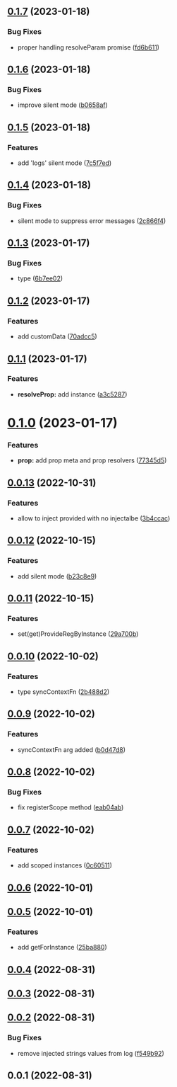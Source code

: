 ## [0.1.7](https://github.com/prostojs/infact/compare/v0.1.6...v0.1.7) (2023-01-18)


### Bug Fixes

* proper handling resolveParam promise ([fd6b611](https://github.com/prostojs/infact/commit/fd6b611dc33aadec09292b9785364e68dee80857))



## [0.1.6](https://github.com/prostojs/infact/compare/v0.1.5...v0.1.6) (2023-01-18)


### Bug Fixes

* improve silent mode ([b0658af](https://github.com/prostojs/infact/commit/b0658affe32684a6e5d944799a1150087c29f5ce))



## [0.1.5](https://github.com/prostojs/infact/compare/v0.1.4...v0.1.5) (2023-01-18)


### Features

* add 'logs' silent mode ([7c5f7ed](https://github.com/prostojs/infact/commit/7c5f7ed39a9f83fe1caa389c3ef65c3338138620))



## [0.1.4](https://github.com/prostojs/infact/compare/v0.1.3...v0.1.4) (2023-01-18)


### Bug Fixes

* silent mode to suppress error messages ([2c866f4](https://github.com/prostojs/infact/commit/2c866f48453f3cfb5ccaad8db179fcb396e1d587))



## [0.1.3](https://github.com/prostojs/infact/compare/v0.1.2...v0.1.3) (2023-01-17)


### Bug Fixes

* type ([6b7ee02](https://github.com/prostojs/infact/commit/6b7ee02a4da671b3a73a5e8040a1f092e9dfa86e))



## [0.1.2](https://github.com/prostojs/infact/compare/v0.1.1...v0.1.2) (2023-01-17)


### Features

* add customData ([70adcc5](https://github.com/prostojs/infact/commit/70adcc5924cabeae6f815c7353c61d2bf8b4bf73))



## [0.1.1](https://github.com/prostojs/infact/compare/v0.1.0...v0.1.1) (2023-01-17)


### Features

* **resolveProp:** add instance ([a3c5287](https://github.com/prostojs/infact/commit/a3c5287bff9435946814eb718090bd4ee27b74c0))



# [0.1.0](https://github.com/prostojs/infact/compare/v0.0.13...v0.1.0) (2023-01-17)


### Features

* **prop:** add prop meta and prop resolvers ([77345d5](https://github.com/prostojs/infact/commit/77345d5f728b096cd419980be80cab8016d77559))



## [0.0.13](https://github.com/prostojs/infact/compare/v0.0.12...v0.0.13) (2022-10-31)


### Features

* allow to inject provided with no injectalbe ([3b4ccac](https://github.com/prostojs/infact/commit/3b4ccac003601207812221f755169c3126dfb769))



## [0.0.12](https://github.com/prostojs/infact/compare/v0.0.11...v0.0.12) (2022-10-15)


### Features

* add silent mode ([b23c8e9](https://github.com/prostojs/infact/commit/b23c8e9973f628235b25f02765c84a0054124730))



## [0.0.11](https://github.com/prostojs/infact/compare/v0.0.10...v0.0.11) (2022-10-15)


### Features

* set(get)ProvideRegByInstance ([29a700b](https://github.com/prostojs/infact/commit/29a700b1f2c49407b8b7124c7a2f73fd647008bd))



## [0.0.10](https://github.com/prostojs/infact/compare/v0.0.9...v0.0.10) (2022-10-02)


### Features

* type syncContextFn ([2b488d2](https://github.com/prostojs/infact/commit/2b488d2fa35269dd0f817a742da74d24aa7f3dd4))



## [0.0.9](https://github.com/prostojs/infact/compare/v0.0.8...v0.0.9) (2022-10-02)


### Features

* syncContextFn arg added ([b0d47d8](https://github.com/prostojs/infact/commit/b0d47d8b433812447a1b9554552c69e8ef438b89))



## [0.0.8](https://github.com/prostojs/infact/compare/v0.0.7...v0.0.8) (2022-10-02)


### Bug Fixes

* fix registerScope method ([eab04ab](https://github.com/prostojs/infact/commit/eab04ab91b37d21d28151d5688a88b98885e6d9a))



## [0.0.7](https://github.com/prostojs/infact/compare/v0.0.6...v0.0.7) (2022-10-02)


### Features

* add scoped instances ([0c60511](https://github.com/prostojs/infact/commit/0c60511383122cce664d6c0e71aede32784ff500))



## [0.0.6](https://github.com/prostojs/infact/compare/v0.0.5...v0.0.6) (2022-10-01)



## [0.0.5](https://github.com/prostojs/infact/compare/v0.0.4...v0.0.5) (2022-10-01)


### Features

* add getForInstance ([25ba880](https://github.com/prostojs/infact/commit/25ba880232da33e4311ca367225ea3604b825241))



## [0.0.4](https://github.com/prostojs/infact/compare/v0.0.3...v0.0.4) (2022-08-31)



## [0.0.3](https://github.com/prostojs/infact/compare/v0.0.2...v0.0.3) (2022-08-31)



## [0.0.2](https://github.com/prostojs/infact/compare/v0.0.1...v0.0.2) (2022-08-31)


### Bug Fixes

* remove injected strings values from log ([f549b92](https://github.com/prostojs/infact/commit/f549b92488367a3464f56e52a32fae8d120a9add))



## 0.0.1 (2022-08-31)




